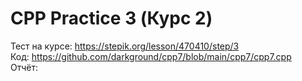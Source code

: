 # CPP Practice 3 (Курс 2)
Тест на курсе: https://stepik.org/lesson/470410/step/3  
Код: https://github.com/darkground/cpp7/blob/main/cpp7/cpp7.cpp  
Отчёт: 